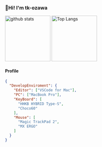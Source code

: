 ### 👋Hi! I'm tk-ozawa

<p align="left"> 
  <img alt="github stats" height="150px" src="https://github-readme-stats.vercel.app/api?username=tk-ozawa&count_private=true&show_icons=true&show_icons=true&theme=algolia" />
  <img alt="Top Langs" height="150px" src="https://github-readme-stats.vercel.app/api/top-langs/?username=tk-ozawa&layout=compact&count_private=true&show_icons=true&show_icons=true&theme=algolia" />
</p>

#### Profile

```json
{
  "DevelopEnviroment": {
    "Editor": ["VSCode for Mac"],
    "PC": ["MacBook Pro"],
    "KeyBoard": [
      "HHKB HYBRID Type-S",
      "Choco60"
    ],
    "Mouse": [
      "Magic TrackPad 2",
      "MX ERGO"
    ]
  }
}
```
